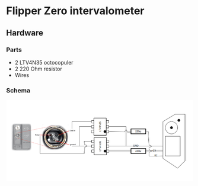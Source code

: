 # Flipper Zero intervalometer

## Hardware

### Parts
+ 2 LTV4N35 octocopuler
+ 2 220 Ohm resistor
+ Wires

### Schema

![schematics](schematics.png)
